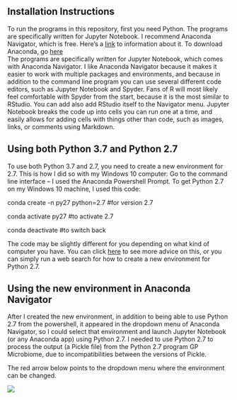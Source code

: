 ## Installation Instructions
To run the programs in this repository, first you need Python. The programs are specifically written for Jupyter Notebook. I recommend Anaconda Navigator, which is free. Here’s a [link](https://docs.anaconda.com/anaconda/navigator) to information about it. To download Anaconda, go [here](https://www.anaconda.com/distribution)  
The programs are specifically written for Jupyter Notebook, which comes with Anaconda Navigator. I like Anaconda Navigator because it makes it easier to work with multiple packages and environments, and because in addition to the command line program you can use several different code editors, such as Jupyter Notebook and Spyder. Fans of R will most likely feel comfortable with Spyder from the start, because it is the most similar to RStudio. You can add also add RStudio itself to the Navigator menu. Jupyter Notebook breaks the code up into cells you can run one at a time, and easily allows for adding cells with things other than code, such as images, links, or comments using Markdown.

## Using both Python 3.7 and Python 2.7
To use both Python 3.7 and 2.7, you need to create a new environment for 2.7.
This is how I did so with my Windows 10 computer: 
Go to the command line interface – I used the Anaconda Powershell Prompt. 
To get Python 2.7 on my Windows 10 machine, I used this code:

conda create -n py27 python=2.7  #for version 2.7

conda activate py27 #to activate 2.7

conda deactivate #to switch back

The code may be slightly different for you depending on what kind of computer you have. You can click [here](https://stackoverflow.com/search?q=conda+activate+py27) to see more advice on this, or you can simply run a web search for how to create a new environment for Python 2.7. 

## Using the new environment in Anaconda Navigator
After I created the new environment, in addition to being able to use Python 2.7 from the powershell, it appeared in the dropdown menu of Anaconda Navigator, so I could select that environment and launch Jupyter Notebook (or any Anaconda app) using Python 2.7. I needed to use Python 2.7 to process the output (a Pickle file) from the Python 2.7 program GP Microbiome, due to incompatibilities between the versions of Pickle. 

The red arrow below points to the dropdown menu where the environment can be changed.

<img src='https://imgur.com/shU91ax.png' style:height='300ppx'>
